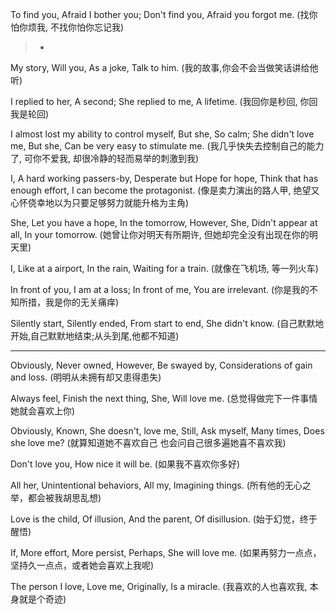 To find you,
Afraid I bother you;
Don't find you,
Afraid you forgot me.
(找你怕你烦我, 不找你怕你忘记我)

>-

My story,
Will you,
As a joke,
Talk to him.
(我的故事,你会不会当做笑话讲给他听)


I replied to her,
A second;
She replied to me,
A lifetime.
(我回你是秒回, 你回我是轮回)


I almost lost my ability to control myself,
But she,
So calm;
She didn't love me,
But she,
Can be very easy to stimulate me.
(我几乎快失去控制自己的能力了, 可你不爱我, 却很冷静的轻而易举的刺激到我)


I,
A hard working passers-by,
Desperate but Hope for hope,
Think that has enough effort,
I can become the protagonist.
(像是卖力演出的路人甲, 绝望又心怀侥幸地以为只要足够努力就能升格为主角)


She,
Let you have a hope,
In the tomorrow,
However,
She,
Didn't appear at all,
In your tomorrow.
(她曾让你对明天有所期许, 但她却完全没有出现在你的明天里)


I,
Like at a airport,
In the rain,
Waiting for a train.
(就像在飞机场, 等一列火车)


In front of you,
I am at a loss;
In front of me,
You are irrelevant.
(你是我的不知所措，我是你的无关痛痒)


Silently start,
Silently ended,
From start to end,
She didn't know.
(自己默默地开始,自己默默地结束;从头到尾,他都不知道)

------------------------------------------------------------------------------------------------

Obviously,
Never owned,
However,
Be swayed by,
Considerations of gain and loss.
(明明从未拥有却又患得患失)


Always feel,
Finish the next thing,
She,
Will love me.
(总觉得做完下一件事情她就会喜欢上你)


Obviously,
Known,
She doesn't,
love me,
Still,
Ask myself,
Many times,
Does she love me?
(就算知道她不喜欢自己 也会问自己很多遍她喜不喜欢我)


Don't love you,
How nice it will be.
(如果我不喜欢你多好)


All her,
Unintentional behaviors,
All my,
Imagining things.
(所有他的无心之举，都会被我胡思乱想)


Love is the child, 
Of illusion,
And the parent,
Of disillusion.
(始于幻觉，终于醒悟)


If,
More effort,
More persist,
Perhaps,
She will love me.
(如果再努力一点点，坚持久一点点，或者她会喜欢上我呢)


The person I love,
Love me,
Originally,
Is a miracle.
(我喜欢的人也喜欢我, 本身就是个奇迹)
